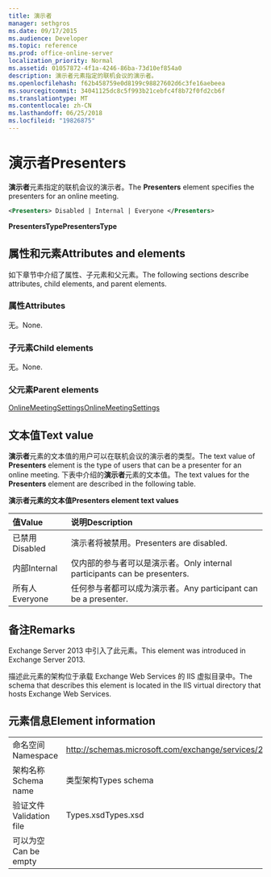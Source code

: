 ```yaml
---
title: 演示者
manager: sethgros
ms.date: 09/17/2015
ms.audience: Developer
ms.topic: reference
ms.prod: office-online-server
localization_priority: Normal
ms.assetid: 01057872-4f1a-4246-86ba-73d10ef854a0
description: 演示者元素指定的联机会议的演示者。
ms.openlocfilehash: f62b458759e0d8199c98827602d6c3fe16aebeea
ms.sourcegitcommit: 34041125dc8c5f993b21cebfc4f8b72f0fd2cb6f
ms.translationtype: MT
ms.contentlocale: zh-CN
ms.lasthandoff: 06/25/2018
ms.locfileid: "19826875"
---
```

# <a name="presenters"></a><span data-ttu-id="2eefa-103">演示者</span><span class="sxs-lookup"><span data-stu-id="2eefa-103">Presenters</span></span>

<span data-ttu-id="2eefa-104">**演示者**元素指定的联机会议的演示者。</span><span class="sxs-lookup"><span data-stu-id="2eefa-104">The **Presenters** element specifies the presenters for an online meeting.</span></span> 
  
```XML
<Presenters> Disabled | Internal | Everyone </Presenters>
```

 <span data-ttu-id="2eefa-105">**PresentersType**</span><span class="sxs-lookup"><span data-stu-id="2eefa-105">**PresentersType**</span></span>
## <a name="attributes-and-elements"></a><span data-ttu-id="2eefa-106">属性和元素</span><span class="sxs-lookup"><span data-stu-id="2eefa-106">Attributes and elements</span></span>

<span data-ttu-id="2eefa-107">如下章节中介绍了属性、子元素和父元素。</span><span class="sxs-lookup"><span data-stu-id="2eefa-107">The following sections describe attributes, child elements, and parent elements.</span></span>
  
### <a name="attributes"></a><span data-ttu-id="2eefa-108">属性</span><span class="sxs-lookup"><span data-stu-id="2eefa-108">Attributes</span></span>

<span data-ttu-id="2eefa-109">无。</span><span class="sxs-lookup"><span data-stu-id="2eefa-109">None.</span></span>
  
### <a name="child-elements"></a><span data-ttu-id="2eefa-110">子元素</span><span class="sxs-lookup"><span data-stu-id="2eefa-110">Child elements</span></span>

<span data-ttu-id="2eefa-111">无。</span><span class="sxs-lookup"><span data-stu-id="2eefa-111">None.</span></span>
  
### <a name="parent-elements"></a><span data-ttu-id="2eefa-112">父元素</span><span class="sxs-lookup"><span data-stu-id="2eefa-112">Parent elements</span></span>

[<span data-ttu-id="2eefa-113">OnlineMeetingSettings</span><span class="sxs-lookup"><span data-stu-id="2eefa-113">OnlineMeetingSettings</span></span>](onlinemeetingsettings.md)
  
## <a name="text-value"></a><span data-ttu-id="2eefa-114">文本值</span><span class="sxs-lookup"><span data-stu-id="2eefa-114">Text value</span></span>

<span data-ttu-id="2eefa-115">**演示者**元素的文本值的用户可以在联机会议的演示者的类型。</span><span class="sxs-lookup"><span data-stu-id="2eefa-115">The text value of **Presenters** element is the type of users that can be a presenter for an online meeting.</span></span> <span data-ttu-id="2eefa-116">下表中介绍的**演示者**元素的文本值。</span><span class="sxs-lookup"><span data-stu-id="2eefa-116">The text values for the **Presenters** element are described in the following table.</span></span> 
  
<span data-ttu-id="2eefa-117">**演示者元素的文本值**</span><span class="sxs-lookup"><span data-stu-id="2eefa-117">**Presenters element text values**</span></span>

|<span data-ttu-id="2eefa-118">**值**</span><span class="sxs-lookup"><span data-stu-id="2eefa-118">**Value**</span></span>|<span data-ttu-id="2eefa-119">**说明**</span><span class="sxs-lookup"><span data-stu-id="2eefa-119">**Description**</span></span>|
|:-----|:-----|
|<span data-ttu-id="2eefa-120">已禁用</span><span class="sxs-lookup"><span data-stu-id="2eefa-120">Disabled</span></span>  <br/> |<span data-ttu-id="2eefa-121">演示者将被禁用。</span><span class="sxs-lookup"><span data-stu-id="2eefa-121">Presenters are disabled.</span></span>  <br/> |
|<span data-ttu-id="2eefa-122">内部</span><span class="sxs-lookup"><span data-stu-id="2eefa-122">Internal</span></span>  <br/> |<span data-ttu-id="2eefa-123">仅内部的参与者可以是演示者。</span><span class="sxs-lookup"><span data-stu-id="2eefa-123">Only internal participants can be presenters.</span></span>  <br/> |
|<span data-ttu-id="2eefa-124">所有人</span><span class="sxs-lookup"><span data-stu-id="2eefa-124">Everyone</span></span>  <br/> |<span data-ttu-id="2eefa-125">任何参与者都可以成为演示者。</span><span class="sxs-lookup"><span data-stu-id="2eefa-125">Any participant can be a presenter.</span></span>  <br/> |
   
## <a name="remarks"></a><span data-ttu-id="2eefa-126">备注</span><span class="sxs-lookup"><span data-stu-id="2eefa-126">Remarks</span></span>

<span data-ttu-id="2eefa-127">Exchange Server 2013 中引入了此元素。</span><span class="sxs-lookup"><span data-stu-id="2eefa-127">This element was introduced in Exchange Server 2013.</span></span>
  
<span data-ttu-id="2eefa-128">描述此元素的架构位于承载 Exchange Web Services 的 IIS 虚拟目录中。</span><span class="sxs-lookup"><span data-stu-id="2eefa-128">The schema that describes this element is located in the IIS virtual directory that hosts Exchange Web Services.</span></span>
  
## <a name="element-information"></a><span data-ttu-id="2eefa-129">元素信息</span><span class="sxs-lookup"><span data-stu-id="2eefa-129">Element information</span></span>

|||
|:-----|:-----|
|<span data-ttu-id="2eefa-130">命名空间</span><span class="sxs-lookup"><span data-stu-id="2eefa-130">Namespace</span></span>  <br/> |http://schemas.microsoft.com/exchange/services/2006/types  <br/> |
|<span data-ttu-id="2eefa-131">架构名称</span><span class="sxs-lookup"><span data-stu-id="2eefa-131">Schema name</span></span>  <br/> |<span data-ttu-id="2eefa-132">类型架构</span><span class="sxs-lookup"><span data-stu-id="2eefa-132">Types schema</span></span>  <br/> |
|<span data-ttu-id="2eefa-133">验证文件</span><span class="sxs-lookup"><span data-stu-id="2eefa-133">Validation file</span></span>  <br/> |<span data-ttu-id="2eefa-134">Types.xsd</span><span class="sxs-lookup"><span data-stu-id="2eefa-134">Types.xsd</span></span>  <br/> |
|<span data-ttu-id="2eefa-135">可以为空</span><span class="sxs-lookup"><span data-stu-id="2eefa-135">Can be empty</span></span>  <br/> ||
   

